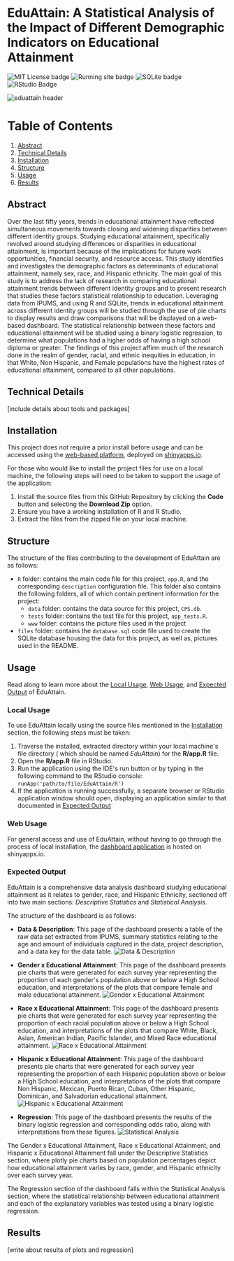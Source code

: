# EduAttain: A Statistical Analysis of the Impact of Different Demographic Indicators on Educational Attainment

![MIT License badge](https://img.shields.io/github/license/ReadyResearchers/EduAttain) ![Running site badge](https://img.shields.io/website-up-down-green-red/https://donizk.shinyapps.io/EduAttain.svg) ![SQLite badge](https://img.shields.io/badge/SQLite-07405E?style=for-the-badge&logo=sqlite&logoColor=white) ![RStudio Badge](https://img.shields.io/badge/RStudio-75AADB?style=for-the-badge&logo=RStudio&logoColor=white)

![eduattain header](files/eduattain.jpg)

# Table of Contents

1. [Abstract](#abstract)
2. [Technical Details](#technical-details)
3. [Installation](#installation)
4. [Structure](#structure)
5. [Usage](#usage)
6. [Results](#results)

## Abstract

Over the last fifty years, trends in educational attainment have reflected simultaneous movements towards closing and widening disparities between different identity groups. Studying educational attainment, specifically revolved around studying differences or disparities in educational attainment, is important because of the implications for future work opportunities, financial security, and resource access. This study identifies and investigates the demographic factors as determinants of educational attainment, namely sex, race, and Hispanic ethnicity. The main goal of this study is to address the lack of research in comparing educational attainment trends between different identity groups and to present research that studies these factors statistical relationship to education. Leveraging data from IPUMS, and using R and SQLite, trends in educational attainment across different identity groups will be studied through the use of pie charts to display results and draw comparisons that will be displayed on a web-based dashboard. The statistical relationship between these factors and educational attainment will be studied using a binary logistic regression, to determine what populations had a higher odds of having a high school diploma or greater. The findings of this project affirm much of the research done in the realm of gender, racial, and ethnic inequities in education, in that White, Non Hispanic, and Female populations have the highest rates of educational attainment, compared to all other populations.

## Technical Details

[include details about tools and packages]

## Installation

This project does not require a prior install before usage and can be accessed using the [web-based platform](https://donizk.shinyapps.io/EduAttain/), deployed on [shinyapps.io](https://www.shinyapps.io/).

For those who would like to install the project files for use on a local machine, the following steps will need to be taken to support the usage of the application:

1. Install the source files from this GitHub Repository by clicking the **Code** button and selecting the **Download Zip** option.
2. Ensure you have a working installation of R and R Studio.
3. Extract the files from the zipped file on your local machine.

## Structure

The structure of the files contributing to the development of EduAttain are as follows:

- `R` folder: contains the main code file for this project, `app.R`, and the corresponding `description` configuration file. This folder also contains the following folders, all of which contain pertinent information for the project:
    - `data` folder: contains the data source for this project, `CPS.db`.
    - `tests` folder: contains the test file for this project, `app_tests.R`.
    - `www` folder: contains the picture files used in the project
- `files` folder: contains the `database.sql` code file used to create the SQLite database housing the data for this project, as well as, pictures used in the README.

## Usage

Read along to learn more about the [Local Usage](local-usage), [Web Usage](web-usage), and [Expected Output](expected-output) of EduAttain.

### Local Usage

To use EduAttain locally using the source files mentioned in the [Installation](#installation) section, the following steps must be taken:

1. Traverse the installed, extracted directory within your local machine's file directory ( which should be named *EduAttain*) for the **R/app.R** file.
2. Open the **R/app.R** file in RStudio.
3. Run the application using the IDE's run button or by typing in the following command to the RStudio console: `runApp('path/to/file/EduAttain/R')`
4. If the application is running successfully, a separate browser or RStudio application window should open, displaying an application similar to that documented in [Expected Output](#expected-output)

### Web Usage

For general access and use of EduAttain, without having to go through the process of local installation, the [dashboard application](https://donizk.shinyapps.io/EduAttain/) is hosted on shinyapps.io.

### Expected Output

EduAttain is a comprehensive data analysis dashboard studying educational attainment as it relates to gender, race, and Hispanic Ethnicity, sectioned off into two main sections: *Descriptive Statistics* and *Statistical Analysis*.

The structure of the dashboard is as follows:

- **Data & Description**: This page of the dashboard presents a table of the raw data set extracted from IPUMS, summary statistics relating to the age and amount of individuals captured in the data, project description, and a data key for the data table.
![Data & Description](files/home.jpg)

- **Gender x Educational Attainment**: This page of the dashboard presents pie charts that were generated for each survey year representing the proportion of each gender's population above or below a High School education, and interpretations of the plots that compare female and male educational attainment.
![Gender x Educational Attainment](files/genxedu.jpg)

- **Race x Educational Attainment**: This page of the dashboard presents pie charts that were generated for each survey year representing the proportion of each racial population above or below a High School education, and interpretations of the plots that compare White, Black, Asian, American Indian, Pacific Islander, and Mixed Race educational attainment.
![Race x Educational Attainment](files/racexedu.jpg)

- **Hispanic x Educational Attainment**: This page of the dashboard presents pie charts that were generated for each survey year representing the proportion of each Hispanic population above or below a High School education, and interpretations of the plots that compare Non Hispanic, Mexican, Puerto Rican, Cuban, Other Hispanic, Dominican, and Salvadorian educational attainment.
![Hispanic x Educational Attainment](files/hispanxedu.jpg)

- **Regression**: This page of the dashboard presents the results of the binary logistic regression and corresponding odds ratio, along with interpretations from these figures.
![Statistical Analysis](files/stats.jpg)

The Gender x Educational Attainment, Race x Educational Attainment, and Hispanic x Educational Attainment fall under the Descriptive Statistics section, where plotly pie charts based on population percentages depict how educational attainment varies by race, gender, and Hispanic ethnicity over each survey year.

The Regression section of the dashboard falls within the Statistical Analysis section, where the statistical relationship between educational attainment and each of the explanatory variables was tested using a binary logistic regression.

## Results

[write about results of plots and regression]